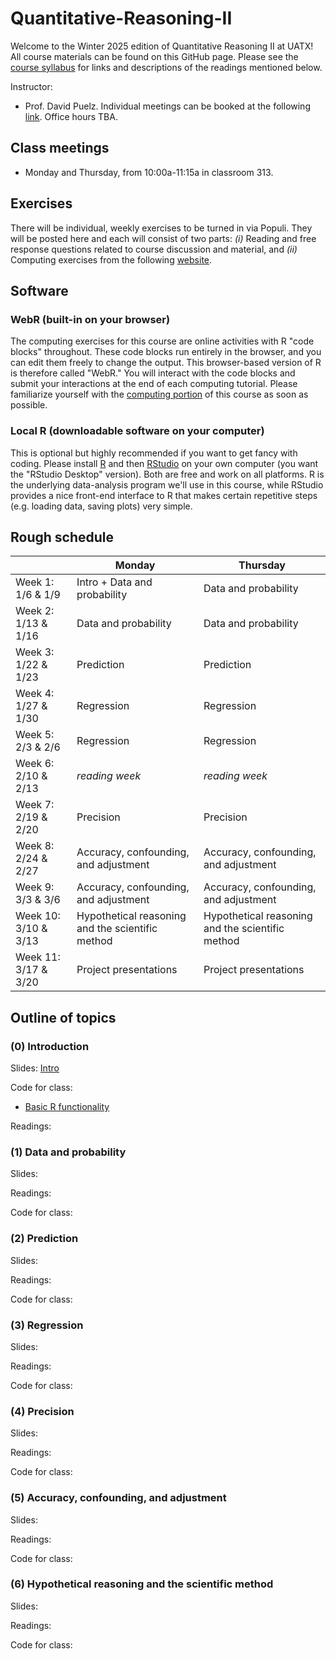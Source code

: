 # Quantitative-Reasoning-II

Welcome to the Winter 2025 edition of Quantitative Reasoning II at UATX!  All course materials can be found on this GitHub page.  Please see the [course syllabus](syllabus.pdf) for links and descriptions of the readings mentioned below.

Instructor:  
- Prof. David Puelz.  Individual meetings can be booked at the following [link](https://calendly.com/dpuelz).  Office hours TBA.


## Class meetings

- Monday and Thursday, from 10:00a-11:15a in classroom 313.

## Exercises

There will be individual, weekly exercises to be turned in via Populi.  They will be posted here and each will consist of two parts: *(i)* Reading and free response questions related to course discussion and material, and *(ii)* Computing exercises from the following [website](https://dtkaplan.github.io/QR2-computing/).

## Software

### WebR (built-in on your browser)

The computing exercises for this course are online activities with R "code blocks" throughout.  These code blocks run entirely in the browser, and you can edit them freely to change the output.  This browser-based version of R is therefore called "WebR."  You will interact with the code blocks and submit your interactions at the end of each computing tutorial.  Please familiarize yourself with the [computing portion](https://dtkaplan.github.io/QR2-computing/) of this course as soon as possible.

### Local R (downloadable software on your computer)

This is optional but highly recommended if you want to get fancy with coding. Please install [R](http://www.r-project.org) and then [RStudio](http://www.rstudio.org) on your own computer (you want the "RStudio Desktop" version).  Both are free and work on all platforms.  R is the underlying data-analysis program we'll use in this course, while RStudio provides a nice front-end interface to R that makes certain repetitive steps (e.g. loading data, saving plots) very simple.


## Rough schedule

|| Monday | Thursday |
|---|------| ------ |
|Week 1: 1/6 & 1/9| Intro + Data and probability | Data and probability |
|Week 2: 1/13 & 1/16| Data and probability | Data and probability |
|Week 3: 1/22 & 1/23| Prediction | Prediction |
|Week 4: 1/27 & 1/30| Regression | Regression |
|Week 5: 2/3 & 2/6| Regression | Regression |
|Week 6: 2/10 & 2/13| *reading week* | *reading week* |
|Week 7: 2/19 & 2/20| Precision | Precision |
|Week 8: 2/24 & 2/27| Accuracy, confounding, and adjustment | Accuracy, confounding, and adjustment |
|Week 9: 3/3 & 3/6| Accuracy, confounding, and adjustment | Accuracy, confounding, and adjustment |
|Week 10: 3/10 & 3/13| Hypothetical reasoning and the scientific method | Hypothetical reasoning and the scientific method |
|Week 11: 3/17 & 3/20| Project presentations | Project presentations |


## Outline of topics  

### (0) Introduction

Slides: [Intro](slides/)

Code for class:
- [Basic R functionality](code/intro.R)

Readings:

### (1) Data and probability

Slides:

Readings:

Code for class:

### (2) Prediction

Slides:

Readings:

Code for class:

### (3) Regression

Slides:

Readings:

Code for class:


### (4) Precision

Slides:

Readings:

Code for class:


### (5) Accuracy, confounding, and adjustment

Slides:

Readings:

Code for class:


### (6) Hypothetical reasoning and the scientific method

Slides:

Readings:

Code for class: